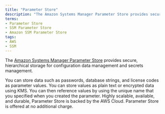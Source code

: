 ```yaml
---
title: "Parameter Store"
description: "The Amazon Systems Manager Parameter Store provides secure, hierarchical storage for configuration data management and secrets management."
terms:
- Parameter Store
- SSM Parameter Store
- Amazon SSM Parameter Store
tags:
- AWS
- SSM
---
```


The [Amazon Systems Manager Parameter Store](https://docs.aws.amazon.com/systems-manager/latest/userguide/systems-manager-paramstore.html) provides secure, hierarchical storage for configuration data management and secrets management.

You can store data such as passwords, database strings, and license codes as parameter values. You can store values as plain text or encrypted data using KMS. You can then reference values by using the unique name that you specified when you created the parameter. Highly scalable, available, and durable, Parameter Store is backed by the AWS Cloud. Parameter Store is offered at no additional charge.
